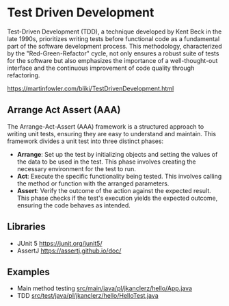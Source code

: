 # Test Driven Development

Test-Driven Development (TDD), a technique developed by Kent Beck in the late 1990s, 
prioritizes writing tests before functional code as a fundamental part of the software development process. 
This methodology, characterized by the "Red-Green-Refactor" cycle, not only ensures a robust suite of tests for the software 
but also emphasizes the importance of a well-thought-out interface and the continuous improvement of code quality through refactoring.

https://martinfowler.com/bliki/TestDrivenDevelopment.html

## Arrange Act Assert (AAA)

The Arrange-Act-Assert (AAA) framework is a structured approach to writing unit tests, ensuring they are easy to understand and maintain. This framework divides a unit test into three distinct phases:

* **Arrange**: Set up the test by initializing objects and setting the values of the data to be used in the test. This phase involves creating the necessary environment for the test to run.
* **Act**: Execute the specific functionality being tested. This involves calling the method or function with the arranged parameters.
* **Assert**: Verify the outcome of the action against the expected result. This phase checks if the test's execution yields the expected outcome, ensuring the code behaves as intended.

## Libraries 

* JUnit 5 https://junit.org/junit5/
* AssertJ https://assertj.github.io/doc/

## Examples

* Main method testing 
[src/main/java/pl/jkanclerz/hello/App.java](../src/main/java/pl/mbanasevych/hello/App.java)
* TDD
[src/test/java/pl/jkanclerz/hello/HelloTest.java](../src/test/java/pl/jkanclerz/hello/HelloTest.java)